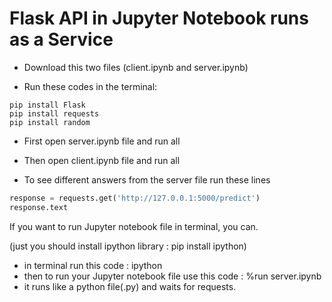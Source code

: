 # Flask API in Jupyter Notebook runs as a Service

- Download this two files (client.ipynb and server.ipynb)

- Run these codes in the terminal:
```terminal
pip install Flask
pip install requests
pip install random
```

- First open server.ipynb file and run all

- Then open client.ipynb file and run all

- To see different answers from the server file run these lines

```python
response = requests.get('http://127.0.0.1:5000/predict')
response.text
```



If you want to run Jupyter notebook file in terminal, you can.

(just you should install ipython library : pip install ipython)

- in terminal run this code : ipython
- then to run your Jupyter notebook file use this code : %run server.ipynb
- it runs like a python file(.py) and waits for requests.
